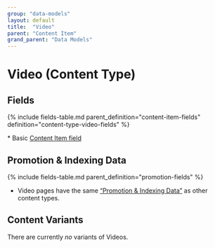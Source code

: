 ```yaml
---
group: "data-models"
layout: default
title:  "Video"
parent: "Content Item"
grand_parent: "Data Models"
---
```


# Video (Content Type)

## Fields

{% include fields-table.md parent_definition="content-item-fields" definition="content-type-video-fields" %}

\* Basic [Content Item field](content-item.md#fields)

## Promotion & Indexing Data

{% include fields-table.md parent_definition="promotion-fields" %}

* Video pages have the same [“Promotion & Indexing Data”](content-item.md#promotion--indexing-data) as other content types.

## Content Variants

There are currently *no* variants of Videos.
